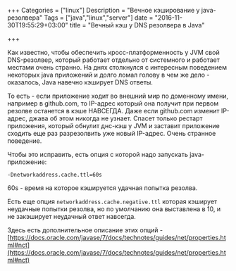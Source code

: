 +++
Categories = ["linux"]
Description = "Вечное кэширование у java-резолвера"
Tags = ["java","linux","server"]
date = "2016-11-30T19:55:29+03:00"
title = "Вечный кэш у DNS резолвера в Java"

+++

Как известно, чтобы обеспечить кросс-платформенность у JVM свой DNS-резолвер,
который работает отдельно от системного и работает местами очень странно.
На днях столкнулся с интересным поведением некоторых java приложений и долго ломал голову
в чем же дело - оказалось, Java навечно кэширует DNS ответы.

<!--more-->
То есть - если приложение ходит во внешний мир по доменному имени, например в github.com, то
IP-адрес который она получит при первом резолве останется в кэше НАВСЕГДА.
Даже если github.com изменит IP-адрес, джава об этом никогда не узнает. Спасет только рестарт приложения,
который обнулит днс-кэш у JVM и заставит приложение сходить еще раз разрезолвить уже новый IP-адрес.
Очень странное поведение.

Чтобы это исправить, есть опция с которой надо запускать java-приложение:
```
-Dnetworkaddress.cache.ttl=60s
```
60s - время на которое кэшируется удачная попытка резолва.

Есть еще опция ```networkaddress.cache.negative.ttl``` которая кэширует неудачные
попытки резолва, но по умолчанию она выставлена в 10, и не закэширует неудачный ответ навсегда.

Здесь есть дополнительное описание этих опций -
[https://docs.oracle.com/javase/7/docs/technotes/guides/net/properties.html#nct](https://docs.oracle.com/javase/7/docs/technotes/guides/net/properties.html#nct)
